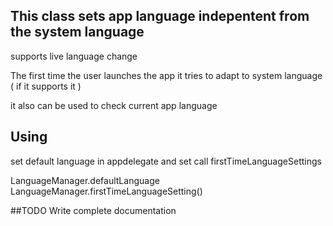 ## This class sets app language indepentent from the system language

supports live language change

The first time the user launches the app it tries to adapt to system language ( if it supports it )

it also can be used to check current app language



## Using 

set default language in appdelegate and set call firstTimeLanguageSettings 

LanguageManager.defaultLanguage 
LanguageManager.firstTimeLanguageSetting()



##TODO Write complete documentation 
